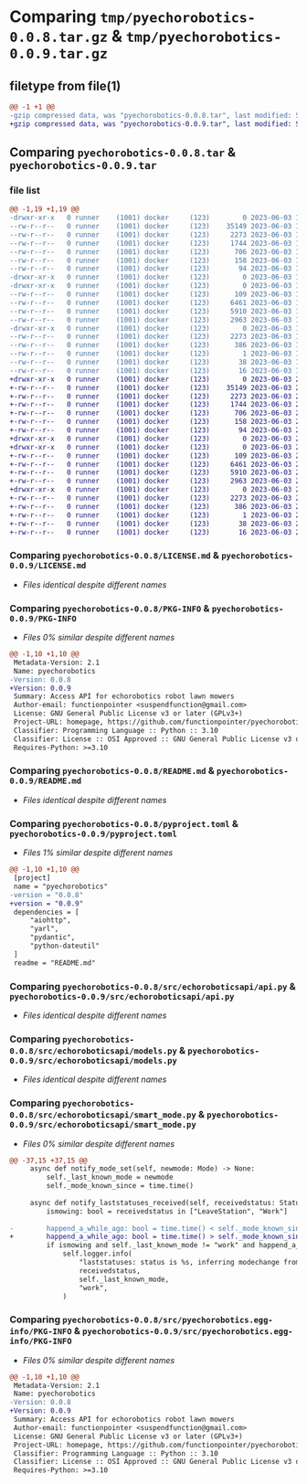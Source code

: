 # Comparing `tmp/pyechorobotics-0.0.8.tar.gz` & `tmp/pyechorobotics-0.0.9.tar.gz`

## filetype from file(1)

```diff
@@ -1 +1 @@
-gzip compressed data, was "pyechorobotics-0.0.8.tar", last modified: Sat Jun  3 13:05:32 2023, max compression
+gzip compressed data, was "pyechorobotics-0.0.9.tar", last modified: Sat Jun  3 20:03:48 2023, max compression
```

## Comparing `pyechorobotics-0.0.8.tar` & `pyechorobotics-0.0.9.tar`

### file list

```diff
@@ -1,19 +1,19 @@
-drwxr-xr-x   0 runner    (1001) docker     (123)        0 2023-06-03 13:05:32.702789 pyechorobotics-0.0.8/
--rw-r--r--   0 runner    (1001) docker     (123)    35149 2023-06-03 13:05:17.000000 pyechorobotics-0.0.8/LICENSE.md
--rw-r--r--   0 runner    (1001) docker     (123)     2273 2023-06-03 13:05:32.702789 pyechorobotics-0.0.8/PKG-INFO
--rw-r--r--   0 runner    (1001) docker     (123)     1744 2023-06-03 13:05:17.000000 pyechorobotics-0.0.8/README.md
--rw-r--r--   0 runner    (1001) docker     (123)      706 2023-06-03 13:05:17.000000 pyechorobotics-0.0.8/pyproject.toml
--rw-r--r--   0 runner    (1001) docker     (123)      158 2023-06-03 13:05:32.702789 pyechorobotics-0.0.8/setup.cfg
--rw-r--r--   0 runner    (1001) docker     (123)       94 2023-06-03 13:05:17.000000 pyechorobotics-0.0.8/setup.py
-drwxr-xr-x   0 runner    (1001) docker     (123)        0 2023-06-03 13:05:32.698789 pyechorobotics-0.0.8/src/
-drwxr-xr-x   0 runner    (1001) docker     (123)        0 2023-06-03 13:05:32.698789 pyechorobotics-0.0.8/src/echoroboticsapi/
--rw-r--r--   0 runner    (1001) docker     (123)      109 2023-06-03 13:05:17.000000 pyechorobotics-0.0.8/src/echoroboticsapi/__init__.py
--rw-r--r--   0 runner    (1001) docker     (123)     6461 2023-06-03 13:05:17.000000 pyechorobotics-0.0.8/src/echoroboticsapi/api.py
--rw-r--r--   0 runner    (1001) docker     (123)     5910 2023-06-03 13:05:17.000000 pyechorobotics-0.0.8/src/echoroboticsapi/models.py
--rw-r--r--   0 runner    (1001) docker     (123)     2963 2023-06-03 13:05:17.000000 pyechorobotics-0.0.8/src/echoroboticsapi/smart_mode.py
-drwxr-xr-x   0 runner    (1001) docker     (123)        0 2023-06-03 13:05:32.698789 pyechorobotics-0.0.8/src/pyechorobotics.egg-info/
--rw-r--r--   0 runner    (1001) docker     (123)     2273 2023-06-03 13:05:32.000000 pyechorobotics-0.0.8/src/pyechorobotics.egg-info/PKG-INFO
--rw-r--r--   0 runner    (1001) docker     (123)      386 2023-06-03 13:05:32.000000 pyechorobotics-0.0.8/src/pyechorobotics.egg-info/SOURCES.txt
--rw-r--r--   0 runner    (1001) docker     (123)        1 2023-06-03 13:05:32.000000 pyechorobotics-0.0.8/src/pyechorobotics.egg-info/dependency_links.txt
--rw-r--r--   0 runner    (1001) docker     (123)       38 2023-06-03 13:05:32.000000 pyechorobotics-0.0.8/src/pyechorobotics.egg-info/requires.txt
--rw-r--r--   0 runner    (1001) docker     (123)       16 2023-06-03 13:05:32.000000 pyechorobotics-0.0.8/src/pyechorobotics.egg-info/top_level.txt
+drwxr-xr-x   0 runner    (1001) docker     (123)        0 2023-06-03 20:03:48.665539 pyechorobotics-0.0.9/
+-rw-r--r--   0 runner    (1001) docker     (123)    35149 2023-06-03 20:03:37.000000 pyechorobotics-0.0.9/LICENSE.md
+-rw-r--r--   0 runner    (1001) docker     (123)     2273 2023-06-03 20:03:48.665539 pyechorobotics-0.0.9/PKG-INFO
+-rw-r--r--   0 runner    (1001) docker     (123)     1744 2023-06-03 20:03:37.000000 pyechorobotics-0.0.9/README.md
+-rw-r--r--   0 runner    (1001) docker     (123)      706 2023-06-03 20:03:37.000000 pyechorobotics-0.0.9/pyproject.toml
+-rw-r--r--   0 runner    (1001) docker     (123)      158 2023-06-03 20:03:48.665539 pyechorobotics-0.0.9/setup.cfg
+-rw-r--r--   0 runner    (1001) docker     (123)       94 2023-06-03 20:03:37.000000 pyechorobotics-0.0.9/setup.py
+drwxr-xr-x   0 runner    (1001) docker     (123)        0 2023-06-03 20:03:48.661539 pyechorobotics-0.0.9/src/
+drwxr-xr-x   0 runner    (1001) docker     (123)        0 2023-06-03 20:03:48.665539 pyechorobotics-0.0.9/src/echoroboticsapi/
+-rw-r--r--   0 runner    (1001) docker     (123)      109 2023-06-03 20:03:37.000000 pyechorobotics-0.0.9/src/echoroboticsapi/__init__.py
+-rw-r--r--   0 runner    (1001) docker     (123)     6461 2023-06-03 20:03:37.000000 pyechorobotics-0.0.9/src/echoroboticsapi/api.py
+-rw-r--r--   0 runner    (1001) docker     (123)     5910 2023-06-03 20:03:37.000000 pyechorobotics-0.0.9/src/echoroboticsapi/models.py
+-rw-r--r--   0 runner    (1001) docker     (123)     2963 2023-06-03 20:03:37.000000 pyechorobotics-0.0.9/src/echoroboticsapi/smart_mode.py
+drwxr-xr-x   0 runner    (1001) docker     (123)        0 2023-06-03 20:03:48.665539 pyechorobotics-0.0.9/src/pyechorobotics.egg-info/
+-rw-r--r--   0 runner    (1001) docker     (123)     2273 2023-06-03 20:03:48.000000 pyechorobotics-0.0.9/src/pyechorobotics.egg-info/PKG-INFO
+-rw-r--r--   0 runner    (1001) docker     (123)      386 2023-06-03 20:03:48.000000 pyechorobotics-0.0.9/src/pyechorobotics.egg-info/SOURCES.txt
+-rw-r--r--   0 runner    (1001) docker     (123)        1 2023-06-03 20:03:48.000000 pyechorobotics-0.0.9/src/pyechorobotics.egg-info/dependency_links.txt
+-rw-r--r--   0 runner    (1001) docker     (123)       38 2023-06-03 20:03:48.000000 pyechorobotics-0.0.9/src/pyechorobotics.egg-info/requires.txt
+-rw-r--r--   0 runner    (1001) docker     (123)       16 2023-06-03 20:03:48.000000 pyechorobotics-0.0.9/src/pyechorobotics.egg-info/top_level.txt
```

### Comparing `pyechorobotics-0.0.8/LICENSE.md` & `pyechorobotics-0.0.9/LICENSE.md`

 * *Files identical despite different names*

### Comparing `pyechorobotics-0.0.8/PKG-INFO` & `pyechorobotics-0.0.9/PKG-INFO`

 * *Files 0% similar despite different names*

```diff
@@ -1,10 +1,10 @@
 Metadata-Version: 2.1
 Name: pyechorobotics
-Version: 0.0.8
+Version: 0.0.9
 Summary: Access API for echorobotics robot lawn mowers
 Author-email: functionpointer <suspendfunction@gmail.com>
 License: GNU General Public License v3 or later (GPLv3+)
 Project-URL: homepage, https://github.com/functionpointer/pyechorobotics
 Classifier: Programming Language :: Python :: 3.10
 Classifier: License :: OSI Approved :: GNU General Public License v3 or later (GPLv3+)
 Requires-Python: >=3.10
```

### Comparing `pyechorobotics-0.0.8/README.md` & `pyechorobotics-0.0.9/README.md`

 * *Files identical despite different names*

### Comparing `pyechorobotics-0.0.8/pyproject.toml` & `pyechorobotics-0.0.9/pyproject.toml`

 * *Files 1% similar despite different names*

```diff
@@ -1,10 +1,10 @@
 [project]
 name = "pyechorobotics"
-version = "0.0.8"
+version = "0.0.9"
 dependencies = [
     "aiohttp",
     "yarl",
     "pydantic",
     "python-dateutil"
 ]
 readme = "README.md"
```

### Comparing `pyechorobotics-0.0.8/src/echoroboticsapi/api.py` & `pyechorobotics-0.0.9/src/echoroboticsapi/api.py`

 * *Files identical despite different names*

### Comparing `pyechorobotics-0.0.8/src/echoroboticsapi/models.py` & `pyechorobotics-0.0.9/src/echoroboticsapi/models.py`

 * *Files identical despite different names*

### Comparing `pyechorobotics-0.0.8/src/echoroboticsapi/smart_mode.py` & `pyechorobotics-0.0.9/src/echoroboticsapi/smart_mode.py`

 * *Files 0% similar despite different names*

```diff
@@ -37,15 +37,15 @@
     async def notify_mode_set(self, newmode: Mode) -> None:
         self._last_known_mode = newmode
         self._mode_known_since = time.time()
 
     async def notify_laststatuses_received(self, receivedstatus: Status) -> None:
         ismowing: bool = receivedstatus in ["LeaveStation", "Work"]
 
-        happend_a_while_ago: bool = time.time() < self._mode_known_since + 60
+        happend_a_while_ago: bool = time.time() > self._mode_known_since + 60
         if ismowing and self._last_known_mode != "work" and happend_a_while_ago:
             self.logger.info(
                 "laststatuses: status is %s, inferring modechange from %s to %s",
                 receivedstatus,
                 self._last_known_mode,
                 "work",
             )
```

### Comparing `pyechorobotics-0.0.8/src/pyechorobotics.egg-info/PKG-INFO` & `pyechorobotics-0.0.9/src/pyechorobotics.egg-info/PKG-INFO`

 * *Files 0% similar despite different names*

```diff
@@ -1,10 +1,10 @@
 Metadata-Version: 2.1
 Name: pyechorobotics
-Version: 0.0.8
+Version: 0.0.9
 Summary: Access API for echorobotics robot lawn mowers
 Author-email: functionpointer <suspendfunction@gmail.com>
 License: GNU General Public License v3 or later (GPLv3+)
 Project-URL: homepage, https://github.com/functionpointer/pyechorobotics
 Classifier: Programming Language :: Python :: 3.10
 Classifier: License :: OSI Approved :: GNU General Public License v3 or later (GPLv3+)
 Requires-Python: >=3.10
```

